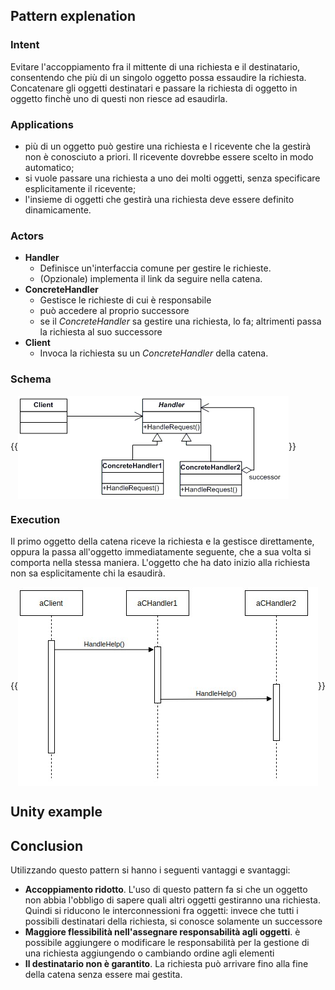 ## Pattern explenation

### Intent

Evitare l'accoppiamento fra il mittente di una richiesta e il destinatario, consentendo che più di un singolo oggetto possa essaudire la richiesta. Concatenare gli oggetti destinatari e passare la richiesta di oggetto in oggetto finchè uno di questi non riesce ad esaudirla.

### Applications

- più di un oggetto può gestire una richiesta e l ricevente che la gestirà non è conosciuto a priori. Il ricevente dovrebbe essere scelto in modo automatico;
- si vuole passare una richiesta a uno dei molti oggetti, senza specificare esplicitamente il ricevente;
- l'insieme di oggetti che gestirà una richiesta deve essere definito dinamicamente.

### Actors

- **Handler**
  - Definisce un'interfaccia comune per gestire le richieste.
  - (Opzionale) implementa il link da seguire nella catena.
- **ConcreteHandler**
  - Gestisce le richieste di cui è responsabile
  - può accedere al proprio successore
  - se il _ConcreteHandler_ sa gestire una richiesta, lo fa; altrimenti passa la richiesta al suo successore
- **Client**
  - Invoca la richiesta su un _ConcreteHandler_ della catena.

### Schema

{{<img src="/images/design-patterns/chain_of_responsibility.gif" align="center">}}

### Execution

Il primo oggetto della catena riceve la richiesta e la gestisce direttamente, oppura la passa all'oggetto immediatamente seguente, che a sua volta si comporta nella stessa maniera. L'oggetto che ha dato inizio alla richiesta non sa esplicitamente chi la esaudirà.

{{<img src="/images/design-patterns/chain_of_responsibility2.jpg" align="center">}}

## Unity example

## Conclusion

Utilizzando questo pattern si hanno i seguenti vantaggi e svantaggi:

- **Accoppiamento ridotto**. L'uso di questo pattern fa si che un oggetto non abbia l'obbligo di sapere quali altri oggetti gestiranno una richiesta. Quindi si riducono le interconnessioni fra oggetti: invece che tutti i possibili destinatari della richiesta, si conosce solamente un successore
- **Maggiore flessibilità nell'assegnare responsabilità agli oggetti**. è possibile aggiungere o modificare le responsabilità per la gestione di una richiesta aggiungendo o cambiando ordine agli elementi
- **Il destinatario non è garantito**. La richiesta può arrivare fino alla fine della catena senza essere mai gestita.

